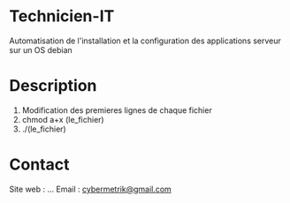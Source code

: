 # Technicien-IT
Automatisation de l'installation et la configuration des applications serveur sur un OS debian

# Description
1. Modification des premieres lignes de chaque fichier 
2. chmod a+x (le_fichier)
3. ./(le_fichier)

# Contact
Site web : ...
Email    : cybermetrik@gmail.com
